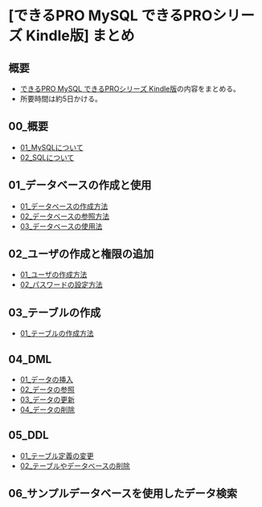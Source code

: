 [できるPRO MySQL できるPROシリーズ Kindle版] まとめ
===

## 概要

- [できるPRO MySQL できるPROシリーズ Kindle版](https://www.amazon.co.jp/%E3%81%A7%E3%81%8D%E3%82%8BPRO-MySQL-%E3%81%A7%E3%81%8D%E3%82%8BPRO%E3%82%B7%E3%83%AA%E3%83%BC%E3%82%BA-%E8%B5%A4%E4%BA%95-%E8%AA%A0-ebook/dp/B00SXPVFL2)の内容をまとめる。
- 所要時間は約5日かける。


## 00\_概要
- [01\_MySQLについて](mdFiles/00_概要/01_MySQLについて.md)
- [02\_SQLについて](mdFiles/00_概要/02_SQLについて.md)

## 01\_データベースの作成と使用
- [01\_データベースの作成方法](mdFiles/01_データベースの作成と使用/01_データベースの作成方法.md)
- [02\_データベースの参照方法](mdFiles/01_データベースの作成と使用/02_データベースの参照方法.md)
- [03\_データベースの使用法](mdFiles/01_データベースの作成と使用/03_データベースの使用法.md)

## 02\_ユーザの作成と権限の追加
- [01\_ユーザの作成方法](mdFiles/02_ユーザの作成と権限の追加/01_ユーザの作成方法.md)
- [02\_パスワードの設定方法](mdFiles/02_ユーザの作成と権限の追加/02_パスワードの設定方法.md)

## 03\_テーブルの作成
- [01\_テーブルの作成方法](mdFiles/03_テーブルの作成/01_テーブルの作成方法.md)

## 04\_DML
- [01\_データの挿入](mdFiles/04_DML/01_データの挿入.md)
- [02\_データの参照](mdFiles/04_DML/02_データの参照.md)
- [03\_データの更新](mdFiles/04_DML/03_データの更新.md)
- [04\_データの削除](mdFiles/04_DML/04_データの削除.md)

## 05\_DDL
- [01\_テーブル定義の変更](mdFiles/05_DDL/01_テーブル定義の変更.md)
- [02\_テーブルやデータベースの削除](mdFiles/05_DDL/02_テーブルやデータベースの削除.md)

## 06\_サンプルデータベースを使用したデータ検索

